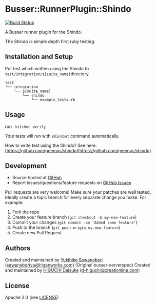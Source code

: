 # <a name="title"></a> Busser::RunnerPlugin::Shindo

[![Build Status](https://travis-ci.org/OpsRockin/busser-shindo.png?branch=master)](https://travis-ci.org/OpsRockin/busser-shindo)

A Busser runner plugin for the Shindo.

The Shindo is simple depth first ruby testing.

## <a name="installation"></a> Installation and Setup

Put test which written using the Shindo to `test/integration/${suite_name}`directory.

```
test
└── integration
    └── ${suite_name}
        └── shindo
            └── example_tests.rb
```

## <a name="usage"></a> Usage

run ` kitchen verify`

Your tests will run with `shindont` command automatically.

How to write test using the Shindo?
See here. [https://github.com/geemus/shindo](https://github.com/geemus/shindo).


## <a name="development"></a> Development

* Source hosted at [GitHub][repo]
* Report issues/questions/feature requests on [GitHub Issues][issues]

Pull requests are very welcome! Make sure your patches are well tested.
Ideally create a topic branch for every separate change you make. For
example:

1. Fork the repo
2. Create your feature branch (`git checkout -b my-new-feature`)
3. Commit your changes (`git commit -am 'Added some feature'`)
4. Push to the branch (`git push origin my-new-feature`)
5. Create new Pull Request

## <a name="authors"></a> Authors


Created and maintained by [Yukihiko Sawanobori][author] (<sawanoboriyu@higanworks.com>)
(Original busser-serverspec) Created and maintained by [HIGUCHI Daisuke][author] (<d-higuchi@creationline.com>)

## <a name="license"></a> License

Apache 2.0 (see [LICENSE][license])


[author]:           https://github.com/sawanoboly
[issues]:           https://github.com/sawanoboly/busser-shindo/issues
[license]:          https://github.com/sawanoboly/busser-shindo/blob/master/LICENSE
[repo]:             https://github.com/sawanoboly/busser-shindo
[plugin_usage]:     http://docs.kitchen-ci.org/busser/plugin-usage
